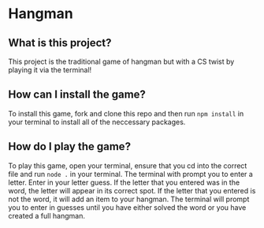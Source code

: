 # Hangman

 ## What is this project?
 This project is the traditional game of hangman but with a CS twist by playing it via the terminal! 

## How can I install the game?
To install this game, fork and clone this repo and then run `npm install` in your terminal to install all of the neccessary packages.


## How do I play the game?
To play this game, open your terminal, ensure that you cd into the correct file and run `node .` in your terminal. The terminal with prompt you to enter a letter. Enter in your letter guess. If the letter that you entered was in the word, the letter will appear in its correct spot. If the letter that you entered is not the word, it will add an item to your hangman. The terminal will prompt you to enter in guesses until you have either solved the word or you have created a full hangman. 
